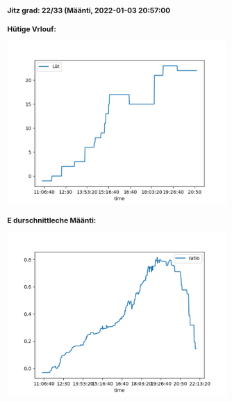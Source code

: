 ### Jitz grad: 22/33 (Määnti, 2022-01-03 20:57:00

### Hütige Vrlouf:
![Graph](Today.png)

### E durschnittleche Määnti:
![Graph](Määnti.png)